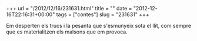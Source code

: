 +++
url = "/2012/12/16/231631.html"
title = ""
date = "2012-12-16T22:16:31+00:00"
tags = ["contes"]
slug = "231631"
+++

Em desperten els trucs i la pesanta que s'esmunyeix sota el llit, com sempre que es materialitzen els malsons que em provoca.
